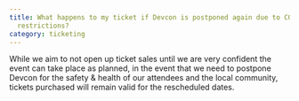 ```yaml
---
title: What happens to my ticket if Devcon is postponed again due to COVID
  restrictions?
category: ticketing
---
```


While we aim to not open up ticket sales until we are very confident the event can take place as planned, in the event that we need to postpone Devcon for the safety & health of our attendees and the local community, tickets purchased will remain valid for the rescheduled dates.
